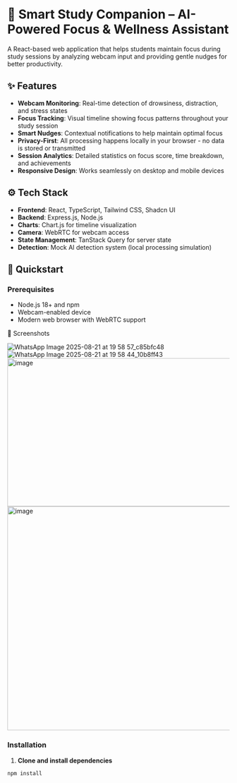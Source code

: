 # 🎒 Smart Study Companion – AI-Powered Focus & Wellness Assistant

A React-based web application that helps students maintain focus during study sessions by analyzing webcam input and providing gentle nudges for better productivity.

## ✨ Features

- **Webcam Monitoring**: Real-time detection of drowsiness, distraction, and stress states
- **Focus Tracking**: Visual timeline showing focus patterns throughout your study session  
- **Smart Nudges**: Contextual notifications to help maintain optimal focus
- **Privacy-First**: All processing happens locally in your browser - no data is stored or transmitted
- **Session Analytics**: Detailed statistics on focus score, time breakdown, and achievements
- **Responsive Design**: Works seamlessly on desktop and mobile devices

## ⚙️ Tech Stack

- **Frontend**: React, TypeScript, Tailwind CSS, Shadcn UI
- **Backend**: Express.js, Node.js
- **Charts**: Chart.js for timeline visualization
- **Camera**: WebRTC for webcam access
- **State Management**: TanStack Query for server state
- **Detection**: Mock AI detection system (local processing simulation)

## 🚀 Quickstart

### Prerequisites
- Node.js 18+ and npm
- Webcam-enabled device
- Modern web browser with WebRTC support

📸 Screenshots 

![WhatsApp Image 2025-08-21 at 19 58 57_c85bfc48](https://github.com/user-attachments/assets/dd212f90-7654-4296-9554-768d2f7699bf)
![WhatsApp Image 2025-08-21 at 19 58 44_10b8ff43](https://github.com/user-attachments/assets/dae4a814-200f-44a5-914f-28d95dc84270)
<img width="940" height="336" alt="image" src="https://github.com/user-attachments/assets/c6963c98-406c-4949-827c-6e1f8ff38c25" />
<img width="620" height="508" alt="image" src="https://github.com/user-attachments/assets/f1e3618a-7285-4e31-80fb-04e062b19cdf" />

### Installation

1. **Clone and install dependencies**
```bash
npm install
